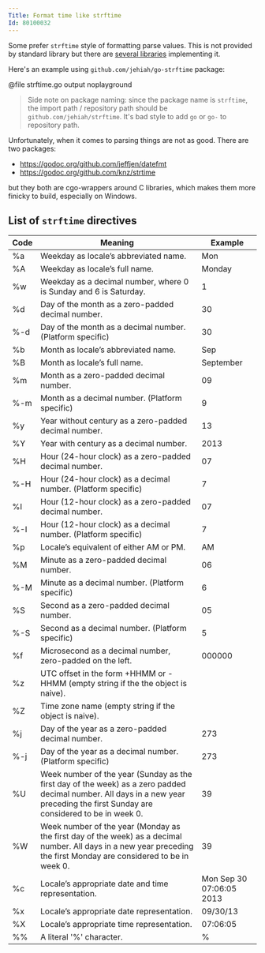 ```yaml
---
Title: Format time like strftime
Id: 80100032
---
```


Some prefer `strftime` style of formatting parse values. This is not provided by standard library but there are [several libraries](https://godoc.org/?q=strftime) implementing it.

Here's an example using `github.com/jehiah/go-strftime` package:

@file strftime.go output noplayground

> Side note on package naming: since the package name is `strftime`, the import path / repository path should be `github.com/jehiah/strftime`. It's bad style to add `go` or `go-` to repository path.

Unfortunately, when it comes to parsing things are not as good. There are two packages:
* https://godoc.org/github.com/jeffjen/datefmt
* https://godoc.org/github.com/knz/strtime

but they both are cgo-wrappers around C libraries, which makes them more finicky to build, especially on Windows.

## List of `strftime` directives

|Code|Meaning|Example|
|----|-------|-------|
|%a|Weekday as locale’s abbreviated name.|Mon|
|%A|Weekday as locale’s full name.|Monday|
|%w|Weekday as a decimal number, where 0 is Sunday and 6 is Saturday.|1|
|%d|Day of the month as a zero-padded decimal number.|30|
|%-d|Day of the month as a decimal number. (Platform specific)|30|
|%b|Month as locale’s abbreviated name.|Sep|
|%B|Month as locale’s full name.|September|
|%m|Month as a zero-padded decimal number.|09|
|%-m|Month as a decimal number. (Platform specific)|9|
|%y|Year without century as a zero-padded decimal number.|13|
|%Y|Year with century as a decimal number.|2013|
|%H|Hour (24-hour clock) as a zero-padded decimal number.|07|
|%-H|Hour (24-hour clock) as a decimal number. (Platform specific)|7|
|%I|Hour (12-hour clock) as a zero-padded decimal number.|07|
|%-I|Hour (12-hour clock) as a decimal number. (Platform specific)|7|
|%p|Locale’s equivalent of either AM or PM.|AM|
|%M|Minute as a zero-padded decimal number.|06|
|%-M|Minute as a decimal number. (Platform specific)|6|
|%S|Second as a zero-padded decimal number.|05|
|%-S|Second as a decimal number. (Platform specific)|5|
|%f|Microsecond as a decimal number, zero-padded on the left.|000000|
|%z|UTC offset in the form +HHMM or -HHMM (empty string if the the object is naive).|
|%Z|Time zone name (empty string if the object is naive).|
|%j|Day of the year as a zero-padded decimal number.|273|
|%-j|Day of the year as a decimal number. (Platform specific)|273|
|%U|Week number of the year (Sunday as the first day of the week) as a zero padded decimal number. All days in a new year preceding the first Sunday are considered to be in week 0.|39|
|%W|Week number of the year (Monday as the first day of the week) as a decimal number. All days in a new year preceding the first Monday are considered to be in week 0.|39|
|%c|Locale’s appropriate date and time representation.|Mon Sep 30 07:06:05 2013|
|%x|Locale’s appropriate date representation.|09/30/13|
|%X|Locale’s appropriate time representation.|07:06:05|
|%%|A literal '%' character.|%|
